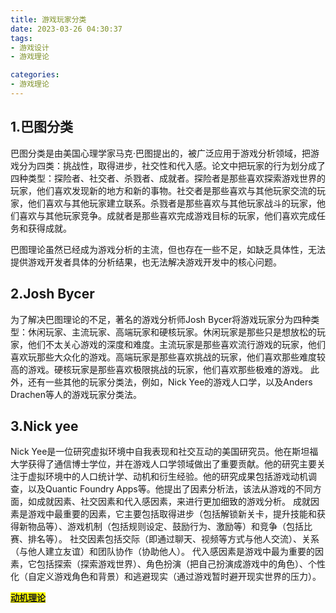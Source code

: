 ```yaml
---
title: 游戏玩家分类
date: 2023-03-26 04:30:37
tags: 
- 游戏设计 
- 游戏理论

categories:
- 游戏理论
---
```


## 1.巴图分类

巴图分类是由美国心理学家马克·巴图提出的，被广泛应用于游戏分析领域，把游戏分为四类：挑战性，取得进步，社交性和代入感。论文中把玩家的行为划分成了四种类型：探险者、社交者、杀戮者、成就者。探险者是那些喜欢探索游戏世界的玩家，他们喜欢发现新的地方和新的事物。社交者是那些喜欢与其他玩家交流的玩家，他们喜欢与其他玩家建立联系。杀戮者是那些喜欢与其他玩家战斗的玩家，他们喜欢与其他玩家竞争。成就者是那些喜欢完成游戏目标的玩家，他们喜欢完成任务和获得成就。

巴图理论虽然已经成为游戏分析的主流，但也存在一些不足，如缺乏具体性，无法提供游戏开发者具体的分析结果，也无法解决游戏开发中的核心问题。

## 2.Josh Bycer
 为了解决巴图理论的不足，著名的游戏分析师Josh Bycer将游戏玩家分为四种类型：休闲玩家、主流玩家、高端玩家和硬核玩家。休闲玩家是那些只是想放松的玩家，他们不太关心游戏的深度和难度。主流玩家是那些喜欢流行游戏的玩家，他们喜欢玩那些大众化的游戏。高端玩家是那些喜欢挑战的玩家，他们喜欢那些难度较高的游戏。硬核玩家是那些喜欢极限挑战的玩家，他们喜欢那些极难的游戏。
此外，还有一些其他的玩家分类法，例如，Nick Yee的游戏人口学，以及Anders Drachen等人的游戏玩家分类法。

## 3.Nick yee
Nick Yee是一位研究虚拟环境中自我表现和社交互动的美国研究员。他在斯坦福大学获得了通信博士学位，并在游戏人口学领域做出了重要贡献。他的研究主要关注于虚拟环境中的人口统计学、动机和衍生经验。他的研究成果包括游戏动机调查，以及Quantic Foundry Apps等。他提出了因素分析法，该法从游戏的不同方面，如成就因素、社交因素和代入感因素，来进行更加细致的游戏分析。 成就因素是游戏中最重要的因素，它主要包括取得进步（包括解锁新关卡，提升技能和获得新物品等）、游戏机制（包括规则设定、鼓励行为、激励等）和竞争（包括比赛、排名等）。 社交因素包括交际（即通过聊天、视频等方式与他人交流）、关系（与他人建立友谊）和团队协作（协助他人）。 代入感因素是游戏中最为重要的因素，它包括探索（探索游戏世界）、角色扮演（把自己扮演成游戏中的角色）、个性化（自定义游戏角色和背景）和逃避现实（通过游戏暂时避开现实世界的压力）。




**<mark>[动机理论](http://www.360doc.com/content/12/0121/07/658_1111249.shtml)</mark>**